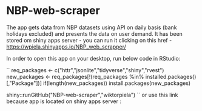 # NBP-web-scraper
The app gets data from NBP datasets using API on daily basis (bank holidays excluded) and presents the data on user demand. It has been stored om shiny apps server - you can run it clicking on this href - https://wpiela.shinyapps.io/NBP_web_scrapper/

In order to open this app on your desktop, run below code in RStudio:

``
req_packages <- c("httr","jsonlite","tidyverse","shiny","rvest")
new_packages <- req_packages[!(req_packages %in% installed.packages()[,"Package"])]
if(length(new_packages)) install.packages(new_packages)

shiny::runGitHub("NBP-web-scraper","wiktorpiela")
``
or use this link because app is located on shiny apps server :



